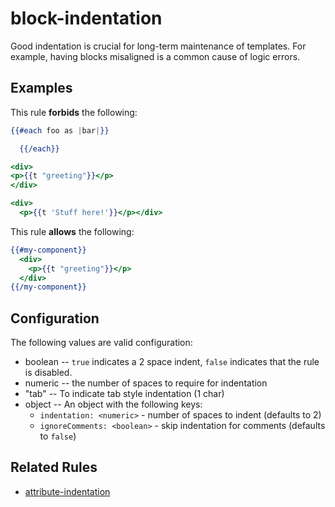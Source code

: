 # block-indentation

Good indentation is crucial for long-term maintenance of templates. For example, having blocks misaligned is a common cause of logic errors.

## Examples

This rule **forbids** the following:

```hbs
{{#each foo as |bar|}}

  {{/each}}
```

```hbs
<div>
<p>{{t "greeting"}}</p>
</div>
```

```hbs
<div>
  <p>{{t 'Stuff here!'}}</p></div>
```

This rule **allows** the following:

```hbs
{{#my-component}}
  <div>
    <p>{{t "greeting"}}</p>
  </div>
{{/my-component}}
```

## Configuration

The following values are valid configuration:

* boolean -- `true` indicates a 2 space indent, `false` indicates that the rule is disabled.
* numeric -- the number of spaces to require for indentation
* "tab" -- To indicate tab style indentation (1 char)
* object -- An object with the following keys:
  * `indentation: <numeric>` - number of spaces to indent (defaults to 2)
  * `ignoreComments: <boolean>` - skip indentation for comments (defaults to `false`)

## Related Rules

* [attribute-indentation](attribute-indentation.md)
